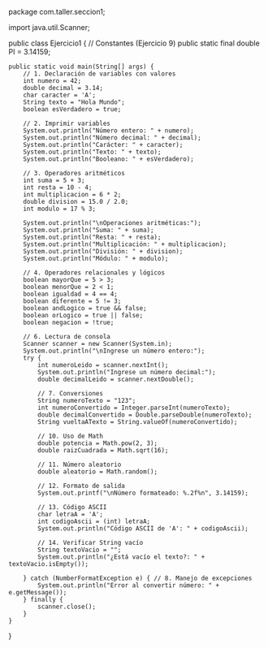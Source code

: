package com.taller.seccion1;

import java.util.Scanner;

public class Ejercicio1 {
    // Constantes (Ejercicio 9)
    public static final double PI = 3.14159;
    
    public static void main(String[] args) {
        // 1. Declaración de variables con valores
        int numero = 42;
        double decimal = 3.14;
        char caracter = 'A';
        String texto = "Hola Mundo";
        boolean esVerdadero = true;
        
        // 2. Imprimir variables
        System.out.println("Número entero: " + numero);
        System.out.println("Número decimal: " + decimal);
        System.out.println("Carácter: " + caracter);
        System.out.println("Texto: " + texto);
        System.out.println("Booleano: " + esVerdadero);
        
        // 3. Operadores aritméticos
        int suma = 5 + 3;
        int resta = 10 - 4;
        int multiplicacion = 6 * 2;
        double division = 15.0 / 2.0;
        int modulo = 17 % 3;
        
        System.out.println("\nOperaciones aritméticas:");
        System.out.println("Suma: " + suma);
        System.out.println("Resta: " + resta);
        System.out.println("Multiplicación: " + multiplicacion);
        System.out.println("División: " + division);
        System.out.println("Módulo: " + modulo);
        
        // 4. Operadores relacionales y lógicos
        boolean mayorQue = 5 > 3;
        boolean menorQue = 2 < 1;
        boolean igualdad = 4 == 4;
        boolean diferente = 5 != 3;
        boolean andLogico = true && false;
        boolean orLogico = true || false;
        boolean negacion = !true;
        
        // 6. Lectura de consola
        Scanner scanner = new Scanner(System.in);
        System.out.println("\nIngrese un número entero:");
        try {
            int numeroLeido = scanner.nextInt();
            System.out.println("Ingrese un número decimal:");
            double decimalLeido = scanner.nextDouble();
            
            // 7. Conversiones
            String numeroTexto = "123";
            int numeroConvertido = Integer.parseInt(numeroTexto);
            double decimalConvertido = Double.parseDouble(numeroTexto);
            String vueltaATexto = String.valueOf(numeroConvertido);
            
            // 10. Uso de Math
            double potencia = Math.pow(2, 3);
            double raizCuadrada = Math.sqrt(16);
            
            // 11. Número aleatorio
            double aleatorio = Math.random();
            
            // 12. Formato de salida
            System.out.printf("\nNúmero formateado: %.2f%n", 3.14159);
            
            // 13. Código ASCII
            char letraA = 'A';
            int codigoAscii = (int) letraA;
            System.out.println("Código ASCII de 'A': " + codigoAscii);
            
            // 14. Verificar String vacío
            String textoVacio = "";
            System.out.println("¿Está vacío el texto?: " + textoVacio.isEmpty());
            
        } catch (NumberFormatException e) { // 8. Manejo de excepciones
            System.out.println("Error al convertir número: " + e.getMessage());
        } finally {
            scanner.close();
        }
    }
}
